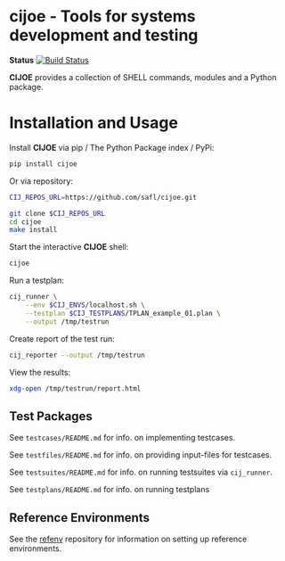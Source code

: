 # cijoe - Tools for systems development and testing

**Status** [![Build Status](https://travis-ci.org/safl/cijoe.svg?branch=master)](https://travis-ci.org/safl/cijoe)

**CIJOE** provides a collection of SHELL commands, modules and a Python package.

# Installation and Usage

Install **CIJOE** via pip / The Python Package index / PyPi:

```bash
pip install cijoe
```

Or via repository:

```bash
CIJ_REPOS_URL=https://github.com/safl/cijoe.git

git clone $CIJ_REPOS_URL
cd cijoe
make install
```

Start the interactive **CIJOE** shell:

```bash
cijoe
```

Run a testplan:

```bash
cij_runner \
    --env $CIJ_ENVS/localhost.sh \
    --testplan $CIJ_TESTPLANS/TPLAN_example_01.plan \
    --output /tmp/testrun
```

Create report of the test run:

```bash
cij_reporter --output /tmp/testrun
```

View the results:

```bash
xdg-open /tmp/testrun/report.html
```

## Test Packages

See `testcases/README.md` for info. on implementing testcases.

See `testfiles/README.md` for info. on providing input-files for testcases.

See `testsuites/README.md` for info. on running testsuites via `cij_runner`.

See `testplans/README.md` for info. on running testplans

## Reference Environments

See the [refenv](https://github.com/safl/cijoe) repository for information on
setting up reference environments.
